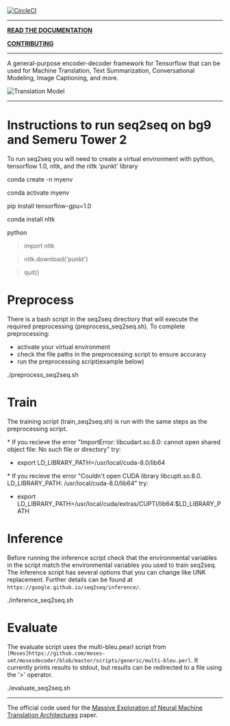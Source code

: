 [![CircleCI](https://circleci.com/gh/google/seq2seq.svg?style=svg)](https://circleci.com/gh/google/seq2seq)

---

**[READ THE DOCUMENTATION](https://google.github.io/seq2seq)**

**[CONTRIBUTING](https://google.github.io/seq2seq/contributing/)**

---

A general-purpose encoder-decoder framework for Tensorflow that can be used for Machine Translation, Text Summarization, Conversational Modeling, Image Captioning, and more.

![Translation Model](https://3.bp.blogspot.com/-3Pbj_dvt0Vo/V-qe-Nl6P5I/AAAAAAAABQc/z0_6WtVWtvARtMk0i9_AtLeyyGyV6AI4wCLcB/s1600/nmt-model-fast.gif)

---

# Instructions to run seq2seq on bg9 and Semeru Tower 2
To run seq2seq you will need to create a virtual environment with python, tensorflow 1.0, nltk, and the nltk 'punkt' library

conda create -n myenv

conda activate myenv

pip install tensorflow-gpu=1.0

conda install nltk

python
>import nltk

>nltk.download('punkt')

>quit()

# Preprocess 

There is a bash script in the seq2seq directiory that will execute the required preprocessing (preprocess_seq2seq.sh). To complete preprocessing:

* activate your virtual environment
* check the file paths in the preprocessing script to ensure accuracy
* run the preprocessing script(example below)

./preprocess_seq2seq.sh  

# Train

The training script (train_seq2seq.sh) is run with the same steps as the preprocessing script.

\* If you recieve the error "ImportError: libcudart.so.8.0: cannot open shared object file: No such file or directory" try:

* export LD_LIBRARY_PATH=/usr/local/cuda-8.0/lib64

\* If you recieve the error "Couldn't open CUDA library libcupti.so.8.0. LD_LIBRARY_PATH: /usr/local/cuda-8.0/lib64" try:

* export LD_LIBRARY_PATH=/usr/local/cuda/extras/CUPTI/lib64:$LD_LIBRARY_PATH


# Inference

Before running the inference script check that the environmental variables in the script match the environmental variables you used to train seq2seq.
The inference script has several options that you can change like UNK replacement. Further details can be found at `https://google.github.io/seq2seq/inference/`.

./inference_seq2seq.sh

# Evaluate

The evaluate script uses the multi-bleu.pearl script from `[Moses]https://github.com/moses-smt/mosesdecoder/blob/master/scripts/generic/multi-bleu.perl`. It 
currently prints results to stdout, but results can be redirected to a file using the '>' operator.

./evaluate_seq2seq.sh

---

The official code used for the [Massive Exploration of Neural Machine Translation Architectures](https://arxiv.org/abs/1703.03906) paper.